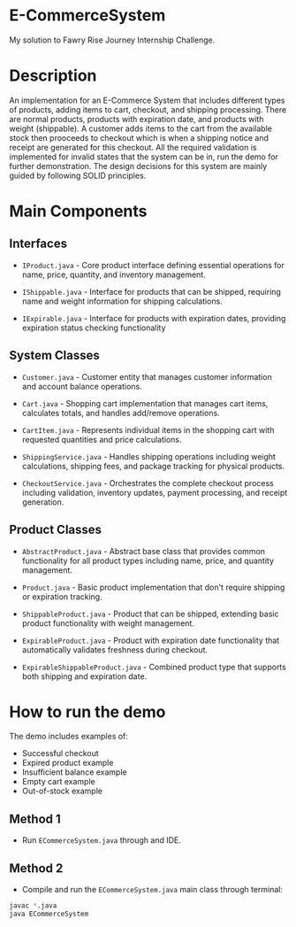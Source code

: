 # E-CommerceSystem
My solution to Fawry Rise Journey Internship Challenge.

# Description
An implementation for an E-Commerce System that includes different types of products, adding items to cart, checkout, and shipping processing. There are normal products, products with expiration date, and products with weight (shippable). A customer adds items to the cart from the available stock then prooceeds to checkout which is when a shipping notice and receipt are generated for this checkout. All the required validation is implemented for invalid states that the system can be in, run the demo for further demonstration. The design decisions for this system are mainly guided by following SOLID principles.

# Main Components

## Interfaces

- `IProduct.java` - Core product interface defining essential operations for name, price, quantity, and inventory management.

- `IShippable.java` - Interface for products that can be shipped, requiring name and weight information for shipping calculations.

- `IExpirable.java` - Interface for products with expiration dates, providing expiration status checking functionality

## System Classes
- `Customer.java` - Customer entity that manages customer information and account balance operations.

- `Cart.java` - Shopping cart implementation that manages cart items, calculates totals, and handles add/remove operations.

- `CartItem.java` - Represents individual items in the shopping cart with requested quantities and price calculations.

- `ShippingService.java` - Handles shipping operations including weight calculations, shipping fees, and package tracking for physical products.

- `CheckoutService.java` - Orchestrates the complete checkout process including validation, inventory updates, payment processing, and receipt generation.

## Product Classes
- `AbstractProduct.java` - Abstract base class that provides common functionality for all product types including name, price, and quantity management.

- `Product.java` - Basic product implementation that don't require shipping or expiration tracking.

- `ShippableProduct.java` - Product that can be shipped, extending basic product functionality with weight management.

- `ExpirableProduct.java` - Product with expiration date functionality that automatically validates freshness during checkout.

- `ExpirableShippableProduct.java` - Combined product type that supports both shipping and expiration date.

# How to run the demo
The demo includes examples of:

- Successful checkout
- Expired product example
- Insufficient balance example
- Empty cart example
- Out-of-stock example

## Method 1
- Run `ECommerceSystem.java` through and IDE.

## Method 2
- Compile and run the `ECommerceSystem.java` main class through terminal:
```bash
javac *.java
java ECommerceSystem
```
